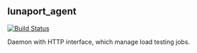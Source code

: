 ## lunaport_agent

[![Build Status](https://travis-ci.org/greggyNapalm/lunaport_agent.svg?branch=master)](https://travis-ci.org/greggyNapalm/lunaport_agent)

Daemon with HTTP interface, which manage load testing jobs.
